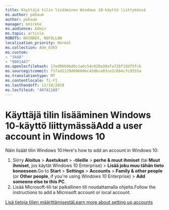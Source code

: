 ```yaml
---
title: Käyttäjä tilin lisääminen Windows 10-käyttö liittymässä
ms.author: pebaum
author: pebaum
manager: mnirkhe
ms.audience: Admin
ms.topic: article
ROBOTS: NOINDEX, NOFOLLOW
localization_priority: Normal
ms.collection: Adm_O365
ms.custom:
- "3448"
- "9001447"
ms.openlocfilehash: 17ed86b96d0c1a6c54c020a39afa72bf18df5fcb
ms.sourcegitcommit: f1fad2129d09660ec42dbce03ce2c6b4cfc9555a
ms.translationtype: MT
ms.contentlocale: fi-FI
ms.lasthandoff: 12/18/2019
ms.locfileid: "40741168"
---
```

# <a name="add-a-user-account-in-windows-10"></a><span data-ttu-id="a6601-102">Käyttäjä tilin lisääminen Windows 10-käyttö liittymässä</span><span class="sxs-lookup"><span data-stu-id="a6601-102">Add a user account in Windows 10</span></span>

<span data-ttu-id="a6601-103">Näin lisäät tilin Windows 10:</span><span class="sxs-lookup"><span data-stu-id="a6601-103">Here's how to add an account in Windows 10:</span></span>

1. <span data-ttu-id="a6601-104">Siirry **Aloitus** > **Asetukset** > **-tileille** > **perhe & muut ihmiset** (tai **Muut ihmiset**, jos käytät Windows 10 Enterprise) > **Lisää joku muu tähän tieto koneeseen**.</span><span class="sxs-lookup"><span data-stu-id="a6601-104">Go to **Start** > **Settings** > **Accounts** > **Family & other people** (or **Other people**, if you're using Windows 10 Enterprise) > **Add someone else to this PC**.</span></span>
2. <span data-ttu-id="a6601-105">Lisää Microsoft-tili tai paikallinen tili noudattamalla ohjeita.</span><span class="sxs-lookup"><span data-stu-id="a6601-105">Follow the instructions to add a Microsoft account or local account.</span></span>

[<span data-ttu-id="a6601-106">Lisä tietoja tilien määrittämisestä</span><span class="sxs-lookup"><span data-stu-id="a6601-106">Learn more about setting up accounts</span></span>](https://support.microsoft.com/help/17197/)